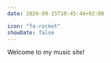 ```yaml
---
date: 2020-09-15T10:45:44+02:00

icon: "fa-rocket"
showDate: false
---
```

Welcome to my music site!
